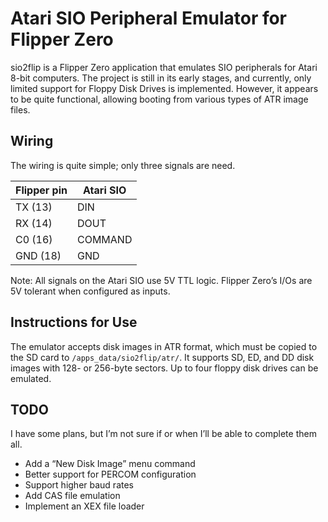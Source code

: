 # Atari SIO Peripheral Emulator for Flipper Zero

sio2flip is a Flipper Zero application that emulates SIO peripherals for Atari 8-bit computers. The project is still in its early stages, and currently, only limited support for Floppy Disk Drives is implemented. However, it appears to be quite functional, allowing booting from various types of ATR image files.

## Wiring

The wiring is quite simple; only three signals are need. 

| Flipper pin  | Atari SIO |
| ------------ | --------- |
| TX (13)      | DIN       |
| RX (14)      | DOUT      |
| C0 (16)      | COMMAND   |
| GND (18)     | GND       |

Note: All signals on the Atari SIO use 5V TTL logic. Flipper Zero’s I/Os are 5V tolerant when configured as inputs. 

## Instructions for Use

The emulator accepts disk images in ATR format, which must be copied to the SD card to `/apps_data/sio2flip/atr/`. It supports SD, ED, and DD disk images with 128- or 256-byte sectors. Up to four floppy disk drives can be emulated.

## TODO

I have some plans, but I’m not sure if or when I’ll be able to complete them all.

- Add a “New Disk Image” menu command
- Better support for PERCOM configuration
- Support higher baud rates
- Add CAS file emulation
- Implement an XEX file loader
